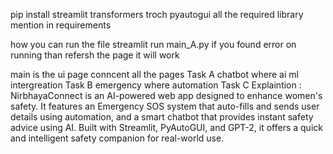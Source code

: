 
pip install streamlit transformers troch pyautogui 
all the required library mention in requirements 

how you can run the file 
streamlit run main_A.py
if you found error on running than refersh the page it will work

main is the ui page conncent all the pages  Task A
chatbot where ai ml intergreation  Task B
emergency where automation Task C
Explaintion :
NirbhayaConnect is an AI-powered web app designed to enhance women's safety. It features an Emergency SOS system that auto-fills and sends user details using automation, and a smart chatbot that provides instant safety advice using AI. Built with Streamlit, PyAutoGUI, and GPT-2, it offers a quick and intelligent safety companion for real-world use.
